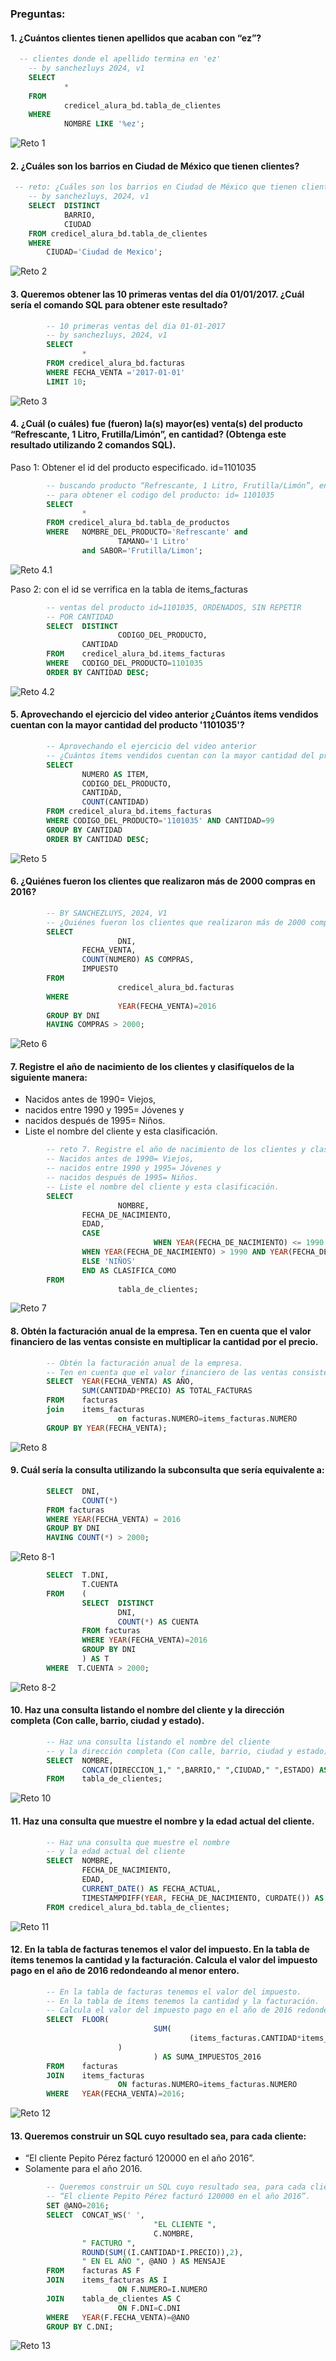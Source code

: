 ### Preguntas:

#### 1. ¿Cuántos clientes tienen apellidos que acaban con “ez”?

```sql
  -- clientes donde el apellido termina en 'ez'
    -- by sanchezluys 2024, v1
    SELECT 
            * 
    FROM 
            credicel_alura_bd.tabla_de_clientes
    WHERE
            NOMBRE LIKE '%ez';
```
![Reto 1](/imagenes/reto_1.png)

#### 2. ¿Cuáles son los barrios en Ciudad de México que tienen clientes?

```sql
 -- reto: ¿Cuáles son los barrios en Ciudad de México que tienen clientes?
    -- by sanchezluys, 2024, v1
    SELECT  DISTINCT
            BARRIO,
            CIUDAD
    FROM credicel_alura_bd.tabla_de_clientes
    WHERE
        CIUDAD='Ciudad de Mexico';
```

![Reto 2](/imagenes/reto_2.png)

#### 3. Queremos obtener las 10 primeras ventas del día 01/01/2017. ¿Cuál sería el comando SQL para obtener este resultado?

```sql
        -- 10 primeras ventas del dia 01-01-2017
        -- by sanchezluys, 2024, v1
        SELECT 
                * 
        FROM credicel_alura_bd.facturas
        WHERE FECHA_VENTA ='2017-01-01'
        LIMIT 10;
```

![Reto 3](/imagenes/reto_3.png)

#### 4. ¿Cuál (o cuáles) fue (fueron) la(s) mayor(es) venta(s) del producto “Refrescante, 1 Litro, Frutilla/Limón”, en cantidad? (Obtenga este resultado utilizando 2 comandos SQL).

Paso 1: Obtener el id del producto especificado. id=1101035

```sql
        -- buscando producto “Refrescante, 1 Litro, Frutilla/Limón”, en cantidad?
        -- para obtener el codigo del producto: id= 1101035
        SELECT 
                * 
        FROM credicel_alura_bd.tabla_de_productos
        WHERE 	NOMBRE_DEL_PRODUCTO='Refrescante' and 
                        TAMANO='1 Litro' 
                and SABOR='Frutilla/Limon';
```

![Reto 4.1](/imagenes/reto_4_1.png)

Paso 2: con el id se verrifica en la tabla de items_facturas

```sql
        -- ventas del producto id=1101035, ORDENADOS, SIN REPETIR
        -- POR CANTIDAD
        SELECT  DISTINCT
                        CODIGO_DEL_PRODUCTO,
                CANTIDAD
        FROM  	credicel_alura_bd.items_facturas
        WHERE	CODIGO_DEL_PRODUCTO=1101035
        ORDER BY CANTIDAD DESC;
```

![Reto 4.2](/imagenes/reto_4_2.png)


#### 5. Aprovechando el ejercicio del video anterior ¿Cuántos ítems vendidos cuentan con la mayor cantidad del producto '1101035'?

```sql
        -- Aprovechando el ejercicio del video anterior 
        -- ¿Cuántos ítems vendidos cuentan con la mayor cantidad del producto '1101035'?
        SELECT 
                NUMERO AS ITEM,
                CODIGO_DEL_PRODUCTO,
                CANTIDAD,
                COUNT(CANTIDAD)
        FROM credicel_alura_bd.items_facturas
        WHERE CODIGO_DEL_PRODUCTO='1101035' AND CANTIDAD=99
        GROUP BY CANTIDAD
        ORDER BY CANTIDAD DESC;
```

![Reto 5](/imagenes/reto_5.png)


#### 6. ¿Quiénes fueron los clientes que realizaron más de 2000 compras en 2016?

```sql
        -- BY SANCHEZLUYS, 2024, V1
        -- ¿Quiénes fueron los clientes que realizaron más de 2000 compras en 2016?
        SELECT 
                        DNI,
                FECHA_VENTA,
                COUNT(NUMERO) AS COMPRAS,
                IMPUESTO
        FROM 
                        credicel_alura_bd.facturas
        WHERE
                        YEAR(FECHA_VENTA)=2016
        GROUP BY DNI
        HAVING COMPRAS > 2000;
```

![Reto 6](/imagenes/reto_6.png)


#### 7. Registre el año de nacimiento de los clientes y clasifíquelos de la siguiente manera:
- Nacidos antes de 1990= Viejos, 
- nacidos entre 1990 y 1995= Jóvenes y
- nacidos después de 1995= Niños. 
- Liste el nombre del cliente y esta clasificación.

```sql
        -- reto 7. Registre el año de nacimiento de los clientes y clasifíquelos de la siguiente manera:
        -- Nacidos antes de 1990= Viejos, 
        -- nacidos entre 1990 y 1995= Jóvenes y
        -- nacidos después de 1995= Niños. 
        -- Liste el nombre del cliente y esta clasificación.
        SELECT
                        NOMBRE,
                FECHA_DE_NACIMIENTO,
                EDAD,
                CASE
                                WHEN YEAR(FECHA_DE_NACIMIENTO) <= 1990 THEN 'VIEJOS'
                WHEN YEAR(FECHA_DE_NACIMIENTO) > 1990 AND YEAR(FECHA_DE_NACIMIENTO)< 1995 THEN 'JOVENES'
                ELSE 'NIÑOS'
                END AS CLASIFICA_COMO
        FROM
                        tabla_de_clientes;
```

![Reto 7](/imagenes/reto_7.png)


#### 8. Obtén la facturación anual de la empresa. Ten en cuenta que el valor financiero de las ventas consiste en multiplicar la cantidad por el precio.

```sql
        -- Obtén la facturación anual de la empresa. 
        -- Ten en cuenta que el valor financiero de las ventas consiste en multiplicar la cantidad por el precio.
        SELECT 	YEAR(FECHA_VENTA) AS AÑO,
                SUM(CANTIDAD*PRECIO) AS TOTAL_FACTURAS
        FROM   	facturas
        join	items_facturas
                        on facturas.NUMERO=items_facturas.NUMERO
        GROUP BY YEAR(FECHA_VENTA);
```

![Reto 8](/imagenes/reto_8.png)

#### 9. Cuál sería la consulta utilizando la subconsulta que sería equivalente a:

```sql
        SELECT  DNI, 
                COUNT(*) 
        FROM facturas
        WHERE YEAR(FECHA_VENTA) = 2016
        GROUP BY DNI
        HAVING COUNT(*) > 2000;
```
![Reto 8-1](/imagenes/reto_8_1.png)

```sql
        SELECT 	T.DNI,
                T.CUENTA
        FROM	(
                SELECT 	DISTINCT 
                        DNI,
                        COUNT(*) AS CUENTA
                FROM facturas
                WHERE YEAR(FECHA_VENTA)=2016
                GROUP BY DNI
                ) AS T
        WHERE  T.CUENTA > 2000;
```

![Reto 8-2](/imagenes/reto_8_2.png)


#### 10. Haz una consulta listando el nombre del cliente y la dirección completa (Con calle, barrio, ciudad y estado).

```sql
        -- Haz una consulta listando el nombre del cliente
        -- y la dirección completa (Con calle, barrio, ciudad y estado)
        SELECT	NOMBRE,
                CONCAT(DIRECCION_1," ",BARRIO," ",CIUDAD," ",ESTADO) AS DIRECCION_COMPLETA
        FROM	tabla_de_clientes;
```
![Reto 10](/imagenes/reto_10.png)


#### 11. Haz una consulta que muestre el nombre y la edad actual del cliente.

```sql
        -- Haz una consulta que muestre el nombre 
        -- y la edad actual del cliente
        SELECT 	NOMBRE,
                FECHA_DE_NACIMIENTO,
                EDAD,
                CURRENT_DATE() AS FECHA_ACTUAL,
                TIMESTAMPDIFF(YEAR, FECHA_DE_NACIMIENTO, CURDATE()) AS EDAD_ACTUAL
        FROM credicel_alura_bd.tabla_de_clientes;
```

![Reto 11](/imagenes/reto_11.png)


#### 12. En la tabla de facturas tenemos el valor del impuesto. En la tabla de ítems tenemos la cantidad y la facturación. Calcula el valor del impuesto pago en el año de 2016 redondeando al menor entero.

```sql
        -- En la tabla de facturas tenemos el valor del impuesto. 
        -- En la tabla de ítems tenemos la cantidad y la facturación. 
        -- Calcula el valor del impuesto pago en el año de 2016 redondeando al menor entero.
        SELECT	FLOOR(
                                SUM(
                                        (items_facturas.CANTIDAD*items_facturas.PRECIO*facturas.IMPUESTO)
                        )
                                ) AS SUMA_IMPUESTOS_2016
        FROM 	facturas
        JOIN	items_facturas
                        ON facturas.NUMERO=items_facturas.NUMERO
        WHERE	YEAR(FECHA_VENTA)=2016;
```

![Reto 12](/imagenes/reto_12.png)

#### 13. Queremos construir un SQL cuyo resultado sea, para cada cliente:
- “El cliente Pepito Pérez facturó 120000 en el año 2016”.
- Solamente para el año 2016.

```sql
        -- Queremos construir un SQL cuyo resultado sea, para cada cliente:
        -- “El cliente Pepito Pérez facturó 120000 en el año 2016”.
        SET @ANO=2016;
        SELECT	CONCAT_WS(' ',
                                "EL CLIENTE ",
                                C.NOMBRE,
                " FACTURO ", 
                ROUND(SUM((I.CANTIDAD*I.PRECIO)),2), 
                " EN EL AÑO ", @ANO ) AS MENSAJE
        FROM	facturas AS F
        JOIN	items_facturas AS I
                        ON F.NUMERO=I.NUMERO
        JOIN	tabla_de_clientes AS C
                        ON F.DNI=C.DNI
        WHERE	YEAR(F.FECHA_VENTA)=@ANO
        GROUP BY C.DNI;
```

![Reto 13](/imagenes/reto_13.png)